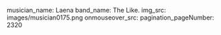musician_name: Laena
band_name: The Like.
img_src: images/musician0175.png
onmouseover_src: 
pagination_pageNumber: 2320
